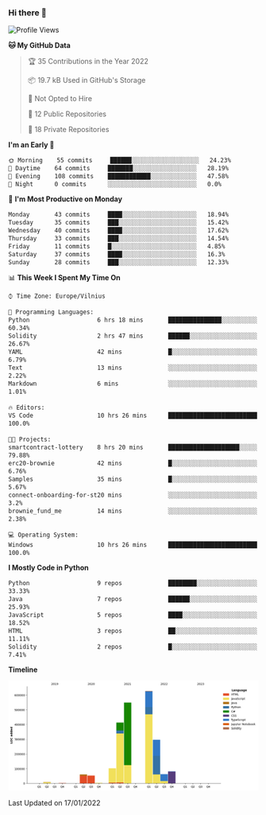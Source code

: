 ### Hi there 👋

<!--START_SECTION:waka-->
![Profile Views](http://img.shields.io/badge/Profile%20Views-0-blue)

**🐱 My GitHub Data** 

> 🏆 35 Contributions in the Year 2022
 > 
> 📦 19.7 kB Used in GitHub's Storage 
 > 
> 🚫 Not Opted to Hire
 > 
> 📜 12 Public Repositories 
 > 
> 🔑 18 Private Repositories  
 > 
**I'm an Early 🐤** 

```text
🌞 Morning    55 commits     ██████░░░░░░░░░░░░░░░░░░░   24.23% 
🌆 Daytime    64 commits     ███████░░░░░░░░░░░░░░░░░░   28.19% 
🌃 Evening    108 commits    ████████████░░░░░░░░░░░░░   47.58% 
🌙 Night      0 commits      ░░░░░░░░░░░░░░░░░░░░░░░░░   0.0%

```
📅 **I'm Most Productive on Monday** 

```text
Monday       43 commits     ████░░░░░░░░░░░░░░░░░░░░░   18.94% 
Tuesday      35 commits     ███░░░░░░░░░░░░░░░░░░░░░░   15.42% 
Wednesday    40 commits     ████░░░░░░░░░░░░░░░░░░░░░   17.62% 
Thursday     33 commits     ███░░░░░░░░░░░░░░░░░░░░░░   14.54% 
Friday       11 commits     █░░░░░░░░░░░░░░░░░░░░░░░░   4.85% 
Saturday     37 commits     ████░░░░░░░░░░░░░░░░░░░░░   16.3% 
Sunday       28 commits     ███░░░░░░░░░░░░░░░░░░░░░░   12.33%

```


📊 **This Week I Spent My Time On** 

```text
⌚︎ Time Zone: Europe/Vilnius

💬 Programming Languages: 
Python                   6 hrs 18 mins       ███████████████░░░░░░░░░░   60.34% 
Solidity                 2 hrs 47 mins       ██████░░░░░░░░░░░░░░░░░░░   26.67% 
YAML                     42 mins             █░░░░░░░░░░░░░░░░░░░░░░░░   6.79% 
Text                     13 mins             ░░░░░░░░░░░░░░░░░░░░░░░░░   2.22% 
Markdown                 6 mins              ░░░░░░░░░░░░░░░░░░░░░░░░░   1.01%

🔥 Editors: 
VS Code                  10 hrs 26 mins      █████████████████████████   100.0%

🐱‍💻 Projects: 
smartcontract-lottery    8 hrs 20 mins       ████████████████████░░░░░   79.88% 
erc20-brownie            42 mins             █░░░░░░░░░░░░░░░░░░░░░░░░   6.76% 
Samples                  35 mins             █░░░░░░░░░░░░░░░░░░░░░░░░   5.67% 
connect-onboarding-for-st20 mins             ░░░░░░░░░░░░░░░░░░░░░░░░░   3.2% 
brownie_fund_me          14 mins             ░░░░░░░░░░░░░░░░░░░░░░░░░   2.38%

💻 Operating System: 
Windows                  10 hrs 26 mins      █████████████████████████   100.0%

```

**I Mostly Code in Python** 

```text
Python                   9 repos             ████████░░░░░░░░░░░░░░░░░   33.33% 
Java                     7 repos             ██████░░░░░░░░░░░░░░░░░░░   25.93% 
JavaScript               5 repos             ████░░░░░░░░░░░░░░░░░░░░░   18.52% 
HTML                     3 repos             ██░░░░░░░░░░░░░░░░░░░░░░░   11.11% 
Solidity                 2 repos             █░░░░░░░░░░░░░░░░░░░░░░░░   7.41%

```


**Timeline**

![Chart not found](https://raw.githubusercontent.com/BenasVolkovas/BenasVolkovas/main/charts/bar_graph.png) 


 Last Updated on 17/01/2022
<!--END_SECTION:waka-->

